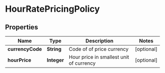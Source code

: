 

# HourRatePricingPolicy

## Properties

Name | Type | Description | Notes
------------ | ------------- | ------------- | -------------
**currencyCode** | **String** | Code of of price currency |  [optional]
**hourPrice** | **Integer** | Hour price in smallest unit of currency |  [optional]



